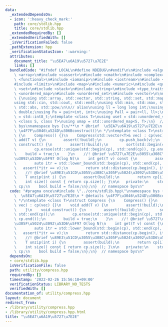 ```yaml
---
data:
  _extendedDependsOn:
  - icon: ':heavy_check_mark:'
    path: core/stdlib.hpp
    title: core/stdlib.hpp
  _extendedRequiredBy: []
  _extendedVerifiedWith: []
  _isVerificationFailed: false
  _pathExtension: hpp
  _verificationStatusIcon: ':warning:'
  attributes:
    document_title: "\u5EA7\u6A19\u5727\u7E2E"
    links: []
  bundledCode: "#ifndef LOCAL\n#define NDEBUG\n#endif\n\n#include <algorithm>\n#include\
    \ <array>\n#include <cassert>\n#include <cmath>\n#include <complex>\n#include\
    \ <functional>\n#include <iomanip>\n#include <iostream>\n#include <iterator>\n\
    #include <limits>\n#include <map>\n#include <numeric>\n#include <queue>\n#include\
    \ <set>\n#include <stack>\n#include <string>\n#include <type_traits>\n#include\
    \ <unordered_map>\n#include <unordered_set>\n#include <vector>\n\nnamespace bys\
    \ {\nusing std::array, std::vector, std::string, std::set, std::map, std::pair;\n\
    using std::cin, std::cout, std::endl;\nusing std::min, std::max, std::sort, std::reverse,\
    \ std::abs, std::pow;\n\n// alias\nusing ll = long long int;\nusing ld = long\
    \ double;\nusing Pa = pair<int, int>;\nusing Pall = pair<ll, ll>;\nusing ibool\
    \ = std::int8_t;\ntemplate <class T>\nusing uset = std::unordered_set<T>;\ntemplate\
    \ <class S, class T>\nusing umap = std::unordered_map<S, T>;\n}  // namespace\
    \ bys\nnamespace bys {\n/**\n * @brief  \u5EA7\u6A19\u5727\u7E2E\n * @details\
    \ \u4F7F\u3046\u524D\u306Bconstruct()\n */\ntemplate <class T>\nstruct Compress\
    \ {\n    Compress() {}\n    Compress(std::vector<T>& vec) : cp(vec) {}\n    void\
    \ add(T v) {\n        assert(!build);\n        cp.push_back(v);\n    }\n    void\
    \ construct() {\n        assert(!build);\n        sort(std::begin(cp), std::end(cp));\n\
    \        cp.erase(std::unique(std::begin(cp), std::end(cp)), cp.end());\n    \
    \    build = true;\n    }\n    //! @brief \u5727\u7E2E\u3055\u308C\u305F\u5024\
    \u3092\u53D6\u5F97 O(log N)\n    int get(T v) const {\n        assert(build);\n\
    \        auto itr = std::lower_bound(std::begin(cp), std::end(cp), v);\n     \
    \   assert(*itr == v);\n        return std::distance(cp.begin(), itr);\n    }\n\
    \    //! @brief \u89E3\u51CD\u3055\u308C\u305F\u5024\u3092\u53D6\u5F97 O(1)\n\
    \    T unzip(int i) {\n        assert(build);\n        return cp[i];\n    }\n\
    \    int size() const { return cp.size(); }\n\n   private:\n    std::vector<T>\
    \ cp;\n    bool build = false;\n};\n}  // namespace bys\n"
  code: "#pragma once\n#include \"../core/stdlib.hpp\"\nnamespace bys {\n/**\n * @brief\
    \  \u5EA7\u6A19\u5727\u7E2E\n * @details \u4F7F\u3046\u524D\u306Bconstruct()\n\
    \ */\ntemplate <class T>\nstruct Compress {\n    Compress() {}\n    Compress(std::vector<T>&\
    \ vec) : cp(vec) {}\n    void add(T v) {\n        assert(!build);\n        cp.push_back(v);\n\
    \    }\n    void construct() {\n        assert(!build);\n        sort(std::begin(cp),\
    \ std::end(cp));\n        cp.erase(std::unique(std::begin(cp), std::end(cp)),\
    \ cp.end());\n        build = true;\n    }\n    //! @brief \u5727\u7E2E\u3055\u308C\
    \u305F\u5024\u3092\u53D6\u5F97 O(log N)\n    int get(T v) const {\n        assert(build);\n\
    \        auto itr = std::lower_bound(std::begin(cp), std::end(cp), v);\n     \
    \   assert(*itr == v);\n        return std::distance(cp.begin(), itr);\n    }\n\
    \    //! @brief \u89E3\u51CD\u3055\u308C\u305F\u5024\u3092\u53D6\u5F97 O(1)\n\
    \    T unzip(int i) {\n        assert(build);\n        return cp[i];\n    }\n\
    \    int size() const { return cp.size(); }\n\n   private:\n    std::vector<T>\
    \ cp;\n    bool build = false;\n};\n}  // namespace bys\n"
  dependsOn:
  - core/stdlib.hpp
  isVerificationFile: false
  path: utility/compress.hpp
  requiredBy: []
  timestamp: '2022-02-26 15:56:18+09:00'
  verificationStatus: LIBRARY_NO_TESTS
  verifiedWith: []
documentation_of: utility/compress.hpp
layout: document
redirect_from:
- /library/utility/compress.hpp
- /library/utility/compress.hpp.html
title: "\u5EA7\u6A19\u5727\u7E2E"
---
```

